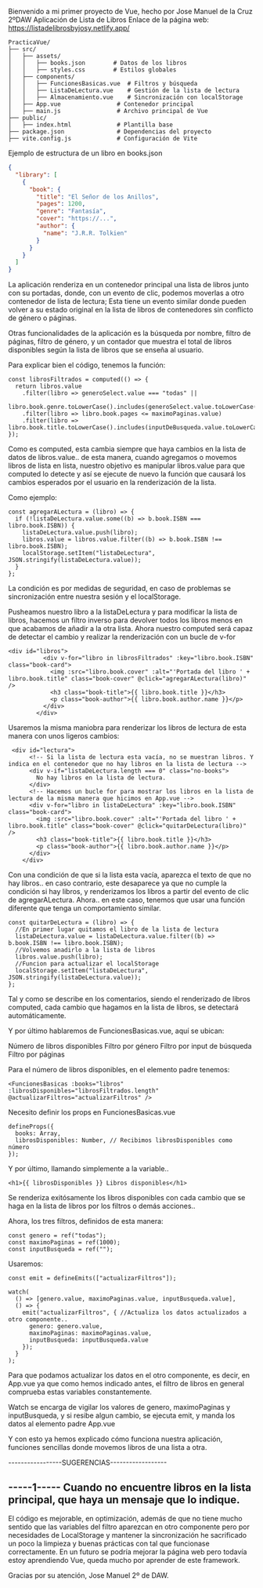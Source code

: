Bienvenido a mi primer proyecto de Vue, hecho por Jose Manuel de la Cruz 2ºDAW
Aplicación de Lista de Libros
Enlace de la página web: https://listadelibrosbyjosy.netlify.app/
```
PracticaVue/
├── src/
│   ├── assets/
│   │   ├── books.json        # Datos de los libros
│   │   ├── styles.css        # Estilos globales
│   ├── components/
│   │   ├── FuncionesBasicas.vue  # Filtros y búsqueda
│   │   ├── ListaDeLectura.vue    # Gestión de la lista de lectura
│   │   ├── Almacenamiento.vue    # Sincronización con localStorage
│   ├── App.vue                # Contenedor principal 
│   ├── main.js                # Archivo principal de Vue
├── public/
│   ├── index.html             # Plantilla base
├── package.json               # Dependencias del proyecto
├── vite.config.js             # Configuración de Vite

```


Ejemplo de estructura de un libro en books.json

```json
{
  "library": [
    {
      "book": {
        "title": "El Señor de los Anillos",
        "pages": 1200,
        "genre": "Fantasía",
        "cover": "https://...",
        "author": {
          "name": "J.R.R. Tolkien"
        }
      }
    }
  ]
}
```
La aplicación renderiza en un contenedor principal una lista de libros junto con su portadas, donde, con un evento de clic, podemos moverlas a otro contenedor de lista de lectura;
Esta tiene un evento similar donde pueden volver a su estado original en la lista de libros de contenedores sin conflicto de género o páginas.

Otras funcionalidades de la aplicación es la búsqueda por nombre, filtro de páginas, filtro de género, y un contador que muestra el total de libros disponibles según la lista de libros que se enseña al usuario.

Para explicar bien el código, tenemos la función:
```
const librosFiltrados = computed(() => {
  return libros.value
    .filter(libro => generoSelect.value === "todas" || 
                     libro.book.genre.toLowerCase().includes(generoSelect.value.toLowerCase()))
    .filter(libro => libro.book.pages <= maximoPaginas.value)
    .filter(libro => libro.book.title.toLowerCase().includes(inputDeBusqueda.value.toLowerCase()));
});
```
Como es computed, esta cambia siempre que haya cambios en la lista de datos de libros.value.. de esta manera, cuando agregamos o movemos libros de lista en lista, nuestro objetivo es manipular libros.value para que
computed lo detecte y así se ejecute de nuevo la función que causará los cambios esperados por el usuario en la renderización de la lista.

Como ejemplo:
```
const agregarALectura = (libro) => {
  if (!listaDeLectura.value.some((b) => b.book.ISBN === libro.book.ISBN)) {
    listaDeLectura.value.push(libro);
    libros.value = libros.value.filter((b) => b.book.ISBN !== libro.book.ISBN);
    localStorage.setItem("listaDeLectura", JSON.stringify(listaDeLectura.value));  
  }
};
```
La condición es por medidas de seguridad, en caso de problemas se sincronización entre nuestra sesión y el localStorage. 

Pusheamos nuestro libro a la listaDeLectura y para modificar la lista de libros, hacemos un filtro inverso para devolver todos los libros menos en que acabamos de añadir a la otra lista. Ahora nuestro computed será capaz de detectar
el cambio y realizar la renderización con un bucle de v-for
```
<div id="libros">
          <div v-for="libro in librosFiltrados" :key="libro.book.ISBN" class="book-card">
            <img :src="libro.book.cover" :alt="'Portada del libro ' + libro.book.title" class="book-cover" @click="agregarALectura(libro)" />
            <h3 class="book-title">{{ libro.book.title }}</h3>
            <p class="book-author">{{ libro.book.author.name }}</p>
          </div>
        </div>
```

Usaremos la misma maniobra para renderizar los libros de lectura de esta manera con unos ligeros cambios:
```
 <div id="lectura">
      <!-- Si la lista de lectura esta vacía, no se muestran libros. Y indica en el contenedor que no hay libros en la lista de lectura -->
      <div v-if="listaDeLectura.length === 0" class="no-books">
        No hay libros en la lista de lectura.
      </div>
      <!-- Hacemos un bucle for para mostrar los libros en la lista de lectura de la misma manera que hicimos en App.vue -->
      <div v-for="libro in listaDeLectura" :key="libro.book.ISBN" class="book-card">
        <img :src="libro.book.cover" :alt="'Portada del libro ' + libro.book.title" class="book-cover" @click="quitarDeLectura(libro)" />
        <h3 class="book-title">{{ libro.book.title }}</h3>
        <p class="book-author">{{ libro.book.author.name }}</p>
      </div>
    </div>
```

Con una condición de que si la lista esta vacía, aparezca el texto de que no hay libros.. en caso contrario, este desaparece ya que no cumple la condición si hay libros, y renderizamos los libros
a partir del evento de clic de agregarALectura. Ahora.. en este caso, tenemos que usar una función diferente que tenga un comportamiento similar.

```
const quitarDeLectura = (libro) => {
  //En primer lugar quitamos el libro de la lista de lectura
  listaDeLectura.value = listaDeLectura.value.filter((b) => b.book.ISBN !== libro.book.ISBN);
  //Volvemos anadirlo a la lista de libros
  libros.value.push(libro);
  //Funcion para actualizar el localStorage
  localStorage.setItem("listaDeLectura", JSON.stringify(listaDeLectura.value));
};
```

Tal y como se describe en los comentarios, siendo el renderizado de libros computed, cada cambio que hagamos en la lista de libros, se detectará automáticamente.

Y por último hablaremos de FuncionesBasicas.vue, aquí se ubican:

  Número de libros disponibles
  Filtro por género
  Filtro por input de búsqueda
  Filtro por páginas

Para el número de libros disponibles, en el elemento padre tenemos:
```
<FuncionesBasicas :books="libros" :librosDisponibles="librosFiltrados.length" @actualizarFiltros="actualizarFiltros" />
```

Necesito definir los props en FuncionesBasicas.vue
```
defineProps({
  books: Array,
  librosDisponibles: Number, // Recibimos librosDisponibles como número
});
```

Y por último, llamando simplemente a la variable..
```
<h1>{{ librosDisponibles }} Libros disponibles</h1>
```

Se renderiza exitósamente los libros disponibles con cada cambio que se haga en la lista de libros por los filtros o demás acciones..

Ahora, los tres filtros, definidos de esta manera:
```
const genero = ref("todas");
const maximoPaginas = ref(1000);
const inputBusqueda = ref("");
```

Usaremos: 
```
const emit = defineEmits(["actualizarFiltros"]);

watch(
  () => [genero.value, maximoPaginas.value, inputBusqueda.value],
  () => {
    emit("actualizarFiltros", { //Actualiza los datos actualizados a otro componente..
      genero: genero.value,
      maximoPaginas: maximoPaginas.value,
      inputBusqueda: inputBusqueda.value
    });
  }
);
```

Para que podamos actualizar los datos en el otro componente, es decir, en App.vue ya que como hemos indicado antes, el filtro de libros en general comprueba estas variables constantemente.

Watch se encarga de vigilar los valores de genero, maximoPaginas y inputBusqueda, y si resibe algun cambio, se ejecuta emit, y manda los datos al elemento padre App.vue

Y con esto ya hemos explicado cómo funciona nuestra aplicación, funciones sencillas donde movemos libros de una lista a otra. 

-----------------SUGERENCIAS------------------

-----1-----
Cuando no encuentre libros en la lista principal, que haya un mensaje que lo indique.
-----------

El código es mejorable, en optimización, además de que no tiene mucho sentido que las variables del filtro aparezcan en otro componente pero por necesidades de LocalStorage y mantener la sincronización he sacrificado un poco la limpieza y buenas prácticas con tal que funcionase correctamente. En un futuro se podría mejorar la página web pero todavía estoy aprendiendo Vue, queda mucho por aprender de este framework.

Gracias por su atención, Jose Manuel 2º de DAW.














